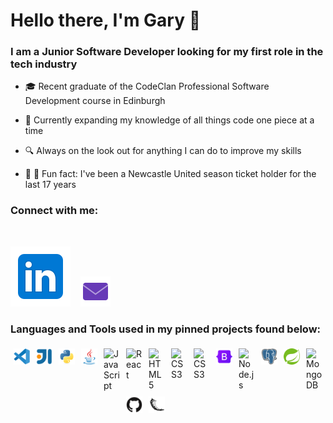 # Hello there, I'm Gary 👋

### I am a **Junior Software Developer** looking for my first role in the tech industry

* 🎓 Recent graduate of the CodeClan Professional Software Development course in Edinburgh

* 🧩 Currently expanding my knowledge of all things code one piece at a time

* 🔍 Always on the look out for anything I can do to improve my skills

* 🖤 🤍 Fun fact: I've been a Newcastle United season ticket holder for the last 17 years

### Connect with me:
<br>

[![website](./images/linkedIn.svg)](https://www.linkedin.com/in/gary-bennett-041605230)
&nbsp;&nbsp;
[![website](./images/mail.png)](<mailto:gary.bennett6@outlook.com>)

### Languages and Tools used in my pinned projects found below:
<img align="left" alt="VS Code" width="26px" src="https://raw.githubusercontent.com/devicons/devicon/1119b9f84c0290e0f0b38982099a2bd027a48bf1/icons/vscode/vscode-original.svg" style=padding:5px />
<img align="left" alt="IntelliJ" width="26px" src="https://raw.githubusercontent.com/devicons/devicon/1119b9f84c0290e0f0b38982099a2bd027a48bf1/icons/intellij/intellij-original.svg" style=padding:5px; />
<img align="left" alt="Python" width="26px" src="https://raw.githubusercontent.com/devicons/devicon/1119b9f84c0290e0f0b38982099a2bd027a48bf1/icons/python/python-original.svg" style=padding:5px; />
<img align="left" alt="Java" width="26px" src="https://raw.githubusercontent.com/devicons/devicon/1119b9f84c0290e0f0b38982099a2bd027a48bf1/icons/java/java-original.svg" style=padding:5px; />
<img align="left" alt="JavaScript" width="26px" src="https://cdn.jsdelivr.net/gh/devicons/devicon/icons/javascript/javascript-original.svg" style=padding:5px; />
<img align="left" alt="React" width="26px" src="https://cdn.jsdelivr.net/gh/devicons/devicon/icons/react/react-original.svg" style=padding:5px; />
<img align="left" alt="HTML5" width="26px" src="https://cdn.jsdelivr.net/gh/devicons/devicon/icons/html5/html5-original.svg" style=padding:5px; />
<img align="left" alt="CSS3" width="26px" src="https://cdn.jsdelivr.net/gh/devicons/devicon/icons/css3/css3-original.svg" style=padding:5px; />
<img align="left" alt="CSS3" width="26px" src="https://markdown-here.com/img/icon256.png" style=padding:5px; />
<img align="left" alt="Bootstrap" width="26px" src="https://raw.githubusercontent.com/devicons/devicon/1119b9f84c0290e0f0b38982099a2bd027a48bf1/icons/bootstrap/bootstrap-original.svg" style=padding:5px; />
<img align="left" alt="Node.js" width="26px" src="https://cdn.jsdelivr.net/gh/devicons/devicon/icons/nodejs/nodejs-original.svg" style=padding:5px; />
<img align="left" alt="PostgreSQL" width="26px" src="https://raw.githubusercontent.com/devicons/devicon/1119b9f84c0290e0f0b38982099a2bd027a48bf1/icons/postgresql/postgresql-original.svg" style=padding:5px; />
<img align="left" alt="Spring" width="26px" src="https://raw.githubusercontent.com/devicons/devicon/1119b9f84c0290e0f0b38982099a2bd027a48bf1/icons/spring/spring-original.svg" style=padding:5px; />
<img align="left" alt="MongoDB" width="26px" src="https://cdn.jsdelivr.net/gh/devicons/devicon/icons/mongodb/mongodb-original.svg" style=padding:5px; />
<img align="left" alt="GitHub" width="26px" src="https://raw.githubusercontent.com/devicons/devicon/1119b9f84c0290e0f0b38982099a2bd027a48bf1/icons/github/github-original.svg" style=padding:5px; />
<img align="left" alt="Flask" width="26px" src="https://raw.githubusercontent.com/devicons/devicon/1119b9f84c0290e0f0b38982099a2bd027a48bf1/icons/flask/flask-original.svg" style=padding:5px; />
